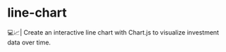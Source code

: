 # line-chart
💻📈| Create an interactive line chart with Chart.js to visualize investment data over time.
